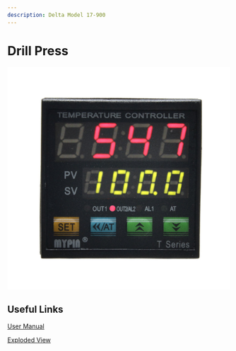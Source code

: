 ```yaml
---
description: Delta Model 17-900
---
```


# Drill Press

![](../.gitbook/assets/image%20%2833%29.png)

## Useful Links

[User Manual](https://drive.google.com/open?id=1sz_10j7BN1NgQFn7m7HLKfyBoLSE2jkU) 

[Exploded View](https://drive.google.com/open?id=1JByr16rfMAomh32xp1rJV3QIJ3Qwz9c-)

